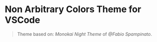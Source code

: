 # Non Arbitrary Colors Theme for VSCode

> Theme based on: *Monokai Night Theme* of *@Fabio Spampinato*.

